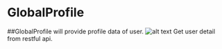 # GlobalProfile
##GlobalProfile will provide profile data of user.
![alt text](http://d38wlcdzwz02m5.cloudfront.net/about/cdn/farfuture/ytmXytn0plORIkF_PLAiyHELEqIOEdtG3vPuQKuJHAk/mtime:1439316373/sites/mktg-new/files/APImanCircularImage.png "Api")
Get user detail from restful api.
